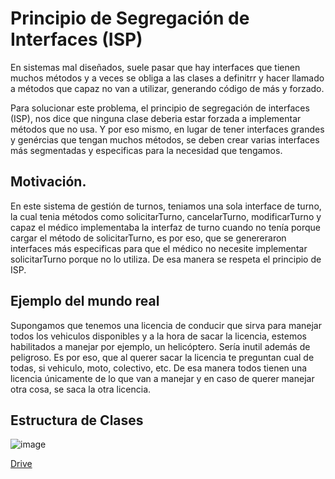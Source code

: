 # Principio de Segregación de Interfaces (ISP)

En sistemas mal diseñados, suele pasar que hay interfaces que tienen muchos métodos y a veces se obliga a las clases a definitrr y hacer llamado a métodos que capaz no van a utilizar, generando código de más y forzado.

Para solucionar este problema, el principio de segregación de interfaces (ISP), nos dice que ninguna clase deberia estar forzada a implementar métodos que no usa. Y por eso mismo, en lugar de tener interfaces grandes y genércias que tengan muchos métodos, se deben crear varias interfaces más segmentadas y especificas para la necesidad que tengamos.

## Motivación.

En este sistema de gestión de turnos, teniamos una sola interface de turno, la cual tenia métodos como solicitarTurno, cancelarTurno, modificarTurno y capaz el médico implementaba la interfaz de turno cuando no tenía porque cargar el método de solicitarTurno, es por eso, que se genereraron interfaces más especificas para que el médico no necesite implementar solicitarTurno porque no lo utiliza. De esa manera se respeta el principio de ISP.

## Ejemplo del mundo real

Supongamos que tenemos una licencia de conducir que sirva para manejar todos los vehiculos disponibles y a la hora de sacar la licencia, estemos habilitados a manejar por ejemplo, un helicóptero. Sería inutil además de peligroso. Es por eso, que al querer sacar la licencia te preguntan cual de todas, si vehiculo, moto, colectivo, etc. De esa manera todos tienen una licencia únicamente de lo que van a manejar y en caso de querer manejar otra cosa, se saca la otra licencia.

## Estructura de Clases

![image](https://github.com/user-attachments/assets/ba722479-bebc-4898-bff8-d52baef4eaf6)

[Drive](https://drive.google.com/file/d/1y0QJZ_8Iwn_LzOw-7VzKUB_784LMIwMN/view?usp=sharing)
